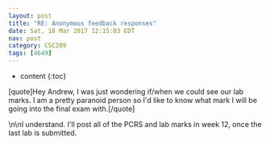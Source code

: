 ```yaml
---
layout: post
title: "RE: Anonymous feedback responses"
date: Sat, 18 Mar 2017 12:15:03 EDT
nav: post
category: CSC209
tags: [4649]
---
```


* content
{:toc}

[quote]Hey Andrew, I was just wondering if/when we could see our lab marks. I am a pretty paranoid person so I'd like to know what mark I will be going into the final exam with.[/quote]
<!-- more -->
<p>\n\nI understand. I'll post all of the PCRS and lab marks in week 12, once the last lab is submitted.</p>
